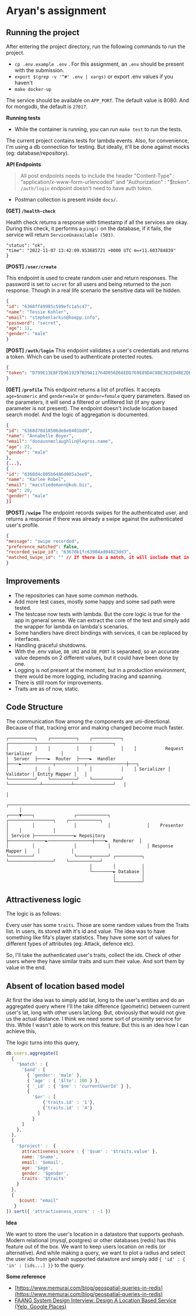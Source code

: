 # Aryan's assignment


## Running the project
After entering the project directory, run the following commands to run the project.

- `cp .env.example .env` . For this assignment, an `.env` should be present with the submission.
- `export $(grep -v '^#' .env | xargs)` or export .env values if you haven't
- `make docker-up`

The service should be available on `APP_PORT`. The default value is 8080. And for mongodb, the default is `27017`.

**Running tests**

- While the container is running, you can run `make test` to run the tests. 

The current project contains tests for lambda events. Also, for convenience, I'm using a db connection for testing. But ideally, it'll be done against mocks (eg: database/repository).


**API Endpoints**
> All post endpoints needs to include the header "Content-Type" : "application/x-www-form-urlencoded" and "Authorization" : "$token". `/auth/login` endpoint doesn't need to have auth token. 

- Postman collection is present inside `docs/`.

**[GET] `/health-check`**

Health check returns a response with timestamp if all the services are okay. During this check, it performs a `ping()` on the database, if it fails, the service will return `ServiceUnavailable (503)`.
```json{
"status": "ok",
"time": "2022-11-07 13:42:09.953685721 +0000 UTC m=+11.603784839"
}
```

**[POST] `/user/create`**

This endpoint is used to create random user and return responses. The password is set to `secret` for all users and being returned to the json response. Though in a real life scenario the sensitive data will be hidden.
```json
{
"id": "6368ff49985c599efc1a5c47",
"name": "Tessie Kohler",
"email": "stephenlarkin@koepp.info",
"password": "secret",
"age": 11,
"gender": "male"
}
```

**[POST] `/auth/login`**
This endpoint validates a user's credentials and returns a token. Which can be used to authenticate protected routes. 

```json
{
"token": "D799E13E8F7D9619297B39A11764D056D66EDD769E89DAC8BE382ED4BE2DE80B"
}
```

**[GET] `/profile`**
This endpoint returns a list of profiles. It accepts `age=$numeric` and `gender=male` or `gender=female` query parameters. Based on the parameters, it will send a filtered or unfiltered list (if any query parameter is not present).
The endpoint doesn't include location based search model. And the logic of aggregation is documented.
```json
{
"id": "6368d78d18506de8e0401bd9",
"name": "Annabelle Boyer",
"email": "donavonmclaughlin@legros.name",
"age": 22,
"gender": "male"
},
{...},
{
"id": "6368d4c805b6486d005a3ee9",
"name": "Karlee Robel",
"email": "macstiedemann@kub.biz",
"age": 20,
"gender": "male"
}]
```

**[POST] `/swipe`**
The endpoint records swipes for the authenticated user, and returns a response if there was already a swipe against the authenticated user's profile.

```json
{
"message": "swipe recorded",
"preference_matched": false,
"recorded_swipe_id": "63678b1fc63904ad04823dd3",
"matched_swipe_id": "" // If there is a match, it will include that in the response.
}
```

## Improvements
- The repositories can have some common methods.
- Add more test cases, mostly some happy and some sad path were tested.
- The testcase now tests with lambda. But the core logic is true for the app in general sense. We can extract the core of the test and simply add the wrapper for lambda on lambda's scenarios.
- Some handlers have direct bindings with services, it can be replaced by interfaces.
- Handling graceful shutdowns.
- With the .env value, `DB_URI` and `DB_PORT` is separated, so an accurate value depends on 2 different values, but it could have been done by one.
- Logging is not present at the moment, but in a production environment, there would be more logging, including tracing and spanning. 
- There is still room for improvements.
- Traits are as of now, static. 

## Code Structure
The communication flow among the components are uni-directional. Because of that, tracking error and making changed become much faster.
```
┌──────────┐    ┌──────────┐    ┌───────────┐    ┌────────────────────────────────────────┐
│          │    │          │    │           │    │           Request Serializer           │
│  Server  ├────►  Router  ├────►  Handler  ├────►────────────┬───────────┬───────────────┼───┐
│          │    │          │    │           │    │ Serializer │ Validator │ Entity Mapper │   │
└──────────┘    └──────────┘    └───────────┘    └────────────┴───────────┴───────────────┘   │
                                                                                              │
     ┌────────────────────────────────────────────────────────────────────────────────────────┘
     │
┌────▼────┐               ┌────────────┐              ┌─────────────────┐    ┌────────────┐
│         │               │            │              │    Presenter    │    │            │
│ Service ├───────────────► Repository ├──────────────►─────────────────┼────►  Renderer  │
│         │               │            │              │ Response Mapper │    │            │
└─────────┘               └─────┬──────┘ ┌──────────┐ └─────────────────┘    └────────────┘
                                │        │          │ 
                                └────────► Database │
                                         │          │
                                         └──────────┘
```

## Attractiveness logic
The logic is as follows:

Every user has some `traits`. Those are some random values from the Traits list. In users, its stored with it's id and value. The idea was to have something like
fifa's player statistics. They have some sort of values for different types of attributes (eg: Attack, defence etc). 

So, I'll take the authenticated user's traits, collect the ids. Check of other users where they have similar traits and sum their value. And sort them by value in the end.

## Absent of location based model

At first the idea was to simply add lat, long to the user's entities and do an aggregated query where I'll the take difference (geometric) between current user's lat, long with 
other users lat,long. But, obviously that would not give us the actual distance. I think we need some sort of proximity service for this. While I wasn't able to work
on this feature. But this is an idea how I can achieve this,

The logic turns into this query, 
```javascript
db.users.aggregate([
  {
    '$match' : {
      '$and': [
        { 'gender': 'male' },
        { 'age' : { '$lte': 100 } },
        { '_id' : { '$ne' : 'currentUserId' } },
        { 
          '$or' : [
              {'traits.id' : '1'},
              {'traits.id' : '4'}
            ] 
          }
      ]
    },
  },
  {
    '$project' :  { 
      attractiveness_score : { '$sum' : '$traits.value' },
      name: '$name',
      email: '$email',
      age: '$age',
      gender: '$gender',
      traits: '$traits'
    }
  },
  {
     $count: "email"
   }
]).sort({ 'attractiveness_score' : -1 })
```



**Idea** 

We want to store the user's location in a datastore that supports geohash. Modern relational (mysql, postgres) or other databases (redis) has this feature out of the box.
We want to keep users location on redis (or alternative). And while making a query, we want to plot a radius and select the user ids from geohash supported datastore
and simply add `{ 'id' : { 'in' : [ids...] }}` to the query. 

**Some reference**
- [https://www.memurai.com/blog/geospatial-queries-in-redis](https://www.memurai.com/blog/geospatial-queries-in-redis)
- [FAANG System Design Interview: Design A Location Based Service (Yelp, Google Places)](https://www.youtube.com/watch?v=M4lR_Va97cQ&t=1s&ab_channel=ByteByteGo)


